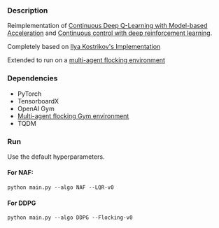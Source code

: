 ### Description
Reimplementation of [Continuous Deep Q-Learning with Model-based Acceleration](https://arxiv.org/pdf/1603.00748v1.pdf) and [Continuous control with deep reinforcement learning](https://arxiv.org/pdf/1509.02971.pdf).

Completely based on [Ilya Kostrikov's Implementation](https://github.com/ikostrikov/pytorch-ddpg-naf)

Extended to run on a [multi-agent flocking environment](https://github.com/katetolstaya/multiagent_ddpg)

### Dependencies
- PyTorch
- TensorboardX
- OpenAI Gym
- [Multi-agent flocking Gym environment](https://github.com/katetolstaya/gym_flock.git)
- TQDM

### Run
Use the default hyperparameters.

#### For NAF:

```
python main.py --algo NAF --LQR-v0
```
#### For DDPG

```
python main.py --algo DDPG --Flocking-v0
```
